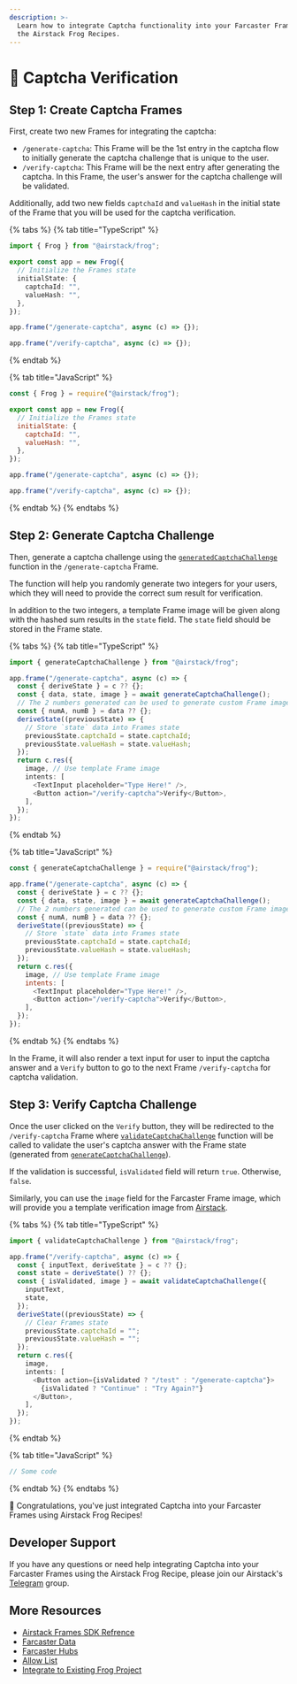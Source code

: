 ```yaml
---
description: >-
  Learn how to integrate Captcha functionality into your Farcaster Frames using
  the Airstack Frog Recipes.
---
```


# 🤖 Captcha Verification

## Step 1: Create Captcha Frames

First, create two new Frames for integrating the captcha:

* `/generate-captcha`: This Frame will be the 1st entry in the captcha flow to initially generate the captcha challenge that is unique to the user.
* `/verify-captcha`: This Frame will be the next entry after generating the captcha. In this Frame, the user's answer for the captcha challenge will be validated.

Additionally, add two new fields `captchaId` and `valueHash` in the initial state of the Frame that you will be used for the captcha verification.

{% tabs %}
{% tab title="TypeScript" %}
```typescript
import { Frog } from "@airstack/frog";

export const app = new Frog({
  // Initialize the Frames state
  initialState: {
    captchaId: "",
    valueHash: "",
  },
});

app.frame("/generate-captcha", async (c) => {});

app.frame("/verify-captcha", async (c) => {});
```
{% endtab %}

{% tab title="JavaScript" %}
```javascript
const { Frog } = require("@airstack/frog");

export const app = new Frog({
  // Initialize the Frames state
  initialState: {
    captchaId: "",
    valueHash: "",
  },
});

app.frame("/generate-captcha", async (c) => {});

app.frame("/verify-captcha", async (c) => {});
```
{% endtab %}
{% endtabs %}

## Step 2: Generate Captcha Challenge

Then, generate a captcha challenge using the [`generatedCaptchaChallenge`](https://www.npmjs.com/package/@airstack/frames#generatecaptchachallenge) function in the `/generate-captcha` Frame.

The function will help you randomly generate two integers for your users, which they will need to provide the correct sum result for verification.

In addition to the two integers, a template Frame image will be given along with the hashed sum results in the `state` field. The `state` field should be stored in the Frame state.

{% tabs %}
{% tab title="TypeScript" %}
```typescript
import { generateCaptchaChallenge } from "@airstack/frog";

app.frame("/generate-captcha", async (c) => {
  const { deriveState } = c ?? {};
  const { data, state, image } = await generateCaptchaChallenge();
  // The 2 numbers generated can be used to generate custom Frame image
  const { numA, numB } = data ?? {};
  deriveState((previousState) => {
    // Store `state` data into Frames state
    previousState.captchaId = state.captchaId;
    previousState.valueHash = state.valueHash;
  });
  return c.res({
    image, // Use template Frame image
    intents: [
      <TextInput placeholder="Type Here!" />,
      <Button action="/verify-captcha">Verify</Button>,
    ],
  });
});
```
{% endtab %}

{% tab title="JavaScript" %}
```javascript
const { generateCaptchaChallenge } = require("@airstack/frog");

app.frame("/generate-captcha", async (c) => {
  const { deriveState } = c ?? {};
  const { data, state, image } = await generateCaptchaChallenge();
  // The 2 numbers generated can be used to generate custom Frame image
  const { numA, numB } = data ?? {};
  deriveState((previousState) => {
    // Store `state` data into Frames state
    previousState.captchaId = state.captchaId;
    previousState.valueHash = state.valueHash;
  });
  return c.res({
    image, // Use template Frame image
    intents: [
      <TextInput placeholder="Type Here!" />,
      <Button action="/verify-captcha">Verify</Button>,
    ],
  });
});
```
{% endtab %}
{% endtabs %}

In the Frame, it will also render a text input for user to input the captcha answer and a `Verify` button to go to the next Frame `/verify-captcha` for captcha validation.

## Step 3: Verify Captcha Challenge

Once the user clicked on the `Verify` button, they will be redirected to the `/verify-captcha` Frame where [`validateCaptchaChallenge`](https://www.npmjs.com/package/@airstack/frames#validatecaptchachallenge) function will be called to validate the user's captcha answer with the Frame state (generated from [`generateCaptchaChallenge`](https://www.npmjs.com/package/@airstack/frames#generatecaptchachallenge)).

If the validation is successful, `isValidated` field will return `true`. Otherwise, `false`.

Similarly, you can use the `image` field for the Farcaster Frame image, which will provide you a template verification image from [Airstack](https://airstack.xyz).

{% tabs %}
{% tab title="TypeScript" %}
```typescript
import { validateCaptchaChallenge } from "@airstack/frog";

app.frame("/verify-captcha", async (c) => {
  const { inputText, deriveState } = c ?? {};
  const state = deriveState() ?? {};
  const { isValidated, image } = await validateCaptchaChallenge({
    inputText,
    state,
  });
  deriveState((previousState) => {
    // Clear Frames state
    previousState.captchaId = "";
    previousState.valueHash = "";
  });
  return c.res({
    image,
    intents: [
      <Button action={isValidated ? "/test" : "/generate-captcha"}>
        {isValidated ? "Continue" : "Try Again?"}
      </Button>,
    ],
  });
});
```
{% endtab %}

{% tab title="JavaScript" %}
```javascript
// Some code
```
{% endtab %}
{% endtabs %}

🥳 Congratulations, you've just integrated Captcha into your Farcaster Frames using Airstack Frog Recipes!

## Developer Support

If you have any questions or need help integrating Captcha into your Farcaster Frames using the Airstack Frog Recipe, please join our Airstack's [Telegram](https://t.me/+1k3c2FR7z51mNDRh) group.

## More Resources

* [Airstack Frames SDK Refrence](https://www.npmjs.com/package/@airstack/frames)
* [Farcaster Data](onchain-data.md)
* [Farcaster Hubs](farcaster-hubs.md)
* [Allow List](allow-list.md)
* [Integrate to Existing Frog Project](../integrations/frog.md)
